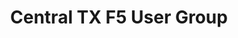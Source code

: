 ---
state: TX
region: Austin
title: Central TX F5 User Group
group_url: https://www.meetup.com/CentralTX-F5-User-Group
topics: [ networking ]
---
